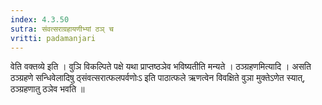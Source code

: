 ```yaml
---
index: 4.3.50
sutra: संवत्सराग्रहायणीभ्यां ठञ् च
vritti: padamanjari
---
```


 वेति वक्तव्ये इति । वुञि विकल्पिते पक्षे यथा प्राप्तष्ठञेव भविष्यतीति मन्यते । ठञ्ग्रहणमित्यादि । असति ठञ्ग्रहणे सन्धिवेलादिषु ठ्संवत्सरात्फलपर्वणोःऽ इति पाठात्फले ऋणत्वेन विवक्षिते वुञा मुक्तेऽणेत स्यात्, ठञ्ग्रहणातु ठञेव भवति ॥